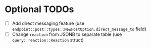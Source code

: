 # Optional TODOs

- [ ] Add direct messaging feature (use `endpoint::post::types::NewPostOption.direct_message_to` field)
- [ ] Change `reaction` from JSONB to separate table (use `query::reaction::Reaction` struct)
